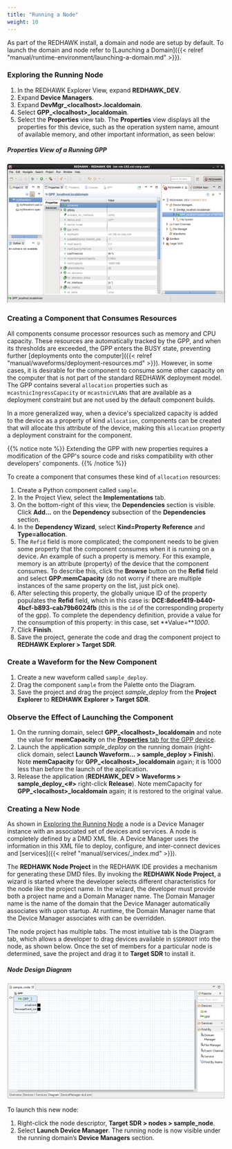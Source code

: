 ```yaml
---
title: "Running a Node"
weight: 10
---
```


As part of the REDHAWK install, a domain and node are setup by default. To launch the domain and node refer to [Launching a Domain]({{< relref "manual/runtime-environment/launching-a-domain.md" >}}).

### Exploring the Running Node

1.  In the REDHAWK Explorer View, expand **REDHAWK_DEV**.
2.  Expand **Device Managers**.
3.  Expand **DevMgr_\<localhost\>.localdomain**.
4.  Select **GPP_\<localhost\>_localdomain**.
5.  Select the **Properties** view tab. The **Properties** view displays all the properties for this device, such as the operation system name, amount of available memory, and other important information, as seen below:

##### Properties View of a Running GPP
![Properties View of a Running GPP](../images/GPPProps.png)

### Creating a Component that Consumes Resources

All components consume processor resources such as memory and CPU capacity. These resources are automatically tracked by the GPP, and when its thresholds are exceeded, the GPP enters the BUSY state, preventing further [deployments onto the computer]({{< relref "manual/waveforms/deployment-resources.md" >}}). However, in some cases, it is desirable for the component to consume some other capacity on the computer that is not part of the standard REDHAWK deployment model. The GPP contains several `allocation` properties such as `mcastnicIngressCapacity` or `mcastnicVLANs` that are available as a deployment constraint but are not used by the default component builds.

In a more generalized way, when a device's specialized capacity is added to the device as a property of kind `allocation`, components can be created that will allocate this attribute of the device, making this `allocation` property a deployment constraint for the component.

{{% notice note %}}
Extending the GPP with new properties requires a modification of the GPP's source code and risks compatibility with other developers' components.
{{% /notice %}}

To create a component that consumes these kind of `allocation` resources:

1.  Create a Python component called `sample`.
2.  In the Project View, select the **Implementations** tab.
3.  On the bottom-right of this view, the **Dependencies** section is visible. Click **Add...** on the **Dependency** subsection of the **Dependencies** section.
4.  In the **Dependency Wizard**, select **Kind=Property Reference** and **Type=allocation**.
5.  The `Refid` field is more complicated; the component needs to be given some property that the component consumes when it is running on a device. An example of such a property is memory. For this example, memory is an attribute (property) of the device that the component consumes. To describe this, click the **Browse** button on the **Refid** field and select **GPP:memCapacity** (do not worry if there are multiple instances of the same property on the list, just pick one).
6.  After selecting this property, the globally unique ID of the property populates the **Refid** field, which in this case is: **DCE:8dcef419-b440-4bcf-b893-cab79b6024fb** (this is the `id` of the corresponding property of the gpp). To complete the dependency definition, provide a value for the consumption of this property: in this case, set **Value=***1000*.
7.  Click **Finish**.
8.  Save the project, generate the code and drag the component project to **REDHAWK Explorer > Target SDR**.

### Create a Waveform for the New Component

1.  Create a new waveform called `sample_deploy`.
2.  Drag the component `sample` from the Palette onto the Diagram.
3.  Save the project and drag the project *sample_deploy* from the **Project Explorer** to **REDHAWK Explorer > Target SDR**.

### Observe the Effect of Launching the Component

1.  On the running domain, select **GPP_\<localhost\>_localdomain** and note the value for **memCapacity** on the [**Properties** tab for the GPP device](#properties-view-of-a-running-gpp).
2.  Launch the application *sample_deploy* on the running domain (right-click domain, select **Launch Waveform... \> sample\_deploy > Finish**). Note **memCapacity** for **GPP_\<localhost\>_localdomain** again; it is 1000 less than before the launch of the application.
3.  Release the application (**REDHAWK_DEV > Waveforms > sample\_deploy\_\<\#\>** right-click **Release**). Note memCapacity for **GPP_\<localhost\>_localdomain** again; it is restored to the original value.

### Creating a New Node

As shown in [Exploring the Running Node](#exploring-the-running-node) a node is a Device Manager instance with an associated set of devices and services. A node is completely defined by a DMD XML file. A Device Manager uses the information in this XML file to deploy, configure, and inter-connect devices and [services]({{< relref "manual/services/_index.md" >}}).

The **REDHAWK Node Project** in the REDHAWK IDE provides a mechanism for generating these DMD files. By invoking the **REDHAWK Node Project**, a wizard is started where the developer selects different characteristics for the node like the project name. In the wizard, the developer must provide both a project name and a Domain Manager name. The Domain Manager name is the name of the domain that the Device Manager automatically associates with upon startup. At runtime, the Domain Manager name that the Device Manager associates with can be overridden.

The node project has multiple tabs. The most intuitive tab is the Diagram tab, which allows a developer to drag devices available in `$SDRROOT` into the node, as shown below.  Once the set of members for a particular node is determined, save the project and drag it to **Target SDR** to install it.

##### Node Design Diagram
![Node design diagram](../images/NodeDesign.png)

To launch this new node:

1.  Right-click the node descriptor, **Target SDR  > nodes > sample_node**.
2.  Select **Launch Device Manager**. The running node is now visible under the running domain’s **Device Managers** section.

